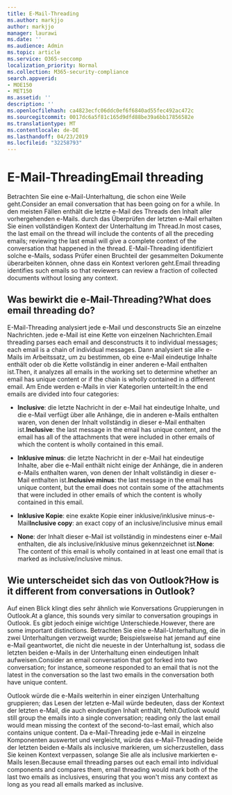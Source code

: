 ```yaml
---
title: E-Mail-Threading
ms.author: markjjo
author: markjjo
manager: laurawi
ms.date: ''
ms.audience: Admin
ms.topic: article
ms.service: O365-seccomp
localization_priority: Normal
ms.collection: M365-security-compliance
search.appverid:
- MOE150
- MET150
ms.assetid: ''
description: ''
ms.openlocfilehash: ca4823ecfc06ddc0ef6f6840ad55fec492ac472c
ms.sourcegitcommit: 0017dc6a5f81c165d9dfd88be39a6bb17856582e
ms.translationtype: MT
ms.contentlocale: de-DE
ms.lasthandoff: 04/23/2019
ms.locfileid: "32258793"
---
```

# <a name="email-threading"></a><span data-ttu-id="b2cfd-102">E-Mail-Threading</span><span class="sxs-lookup"><span data-stu-id="b2cfd-102">Email threading</span></span>

<span data-ttu-id="b2cfd-103">Betrachten Sie eine e-Mail-Unterhaltung, die schon eine Weile geht.</span><span class="sxs-lookup"><span data-stu-id="b2cfd-103">Consider an email conversation that has been going on for a while.</span></span> <span data-ttu-id="b2cfd-104">In den meisten Fällen enthält die letzte e-Mail des Threads den Inhalt aller vorhergehenden e-Mails. durch das Überprüfen der letzten e-Mail erhalten Sie einen vollständigen Kontext der Unterhaltung im Thread.</span><span class="sxs-lookup"><span data-stu-id="b2cfd-104">In most cases, the last email on the thread will include the contents of all the preceding emails; reviewing the last email will give a complete context of the conversation that happened in the thread.</span></span> <span data-ttu-id="b2cfd-105">E-Mail-Threading identifiziert solche e-Mails, sodass Prüfer einen Bruchteil der gesammelten Dokumente überarbeiten können, ohne dass ein Kontext verloren geht.</span><span class="sxs-lookup"><span data-stu-id="b2cfd-105">Email threading identifies such emails so that reviewers can review a fraction of collected documents without losing any context.</span></span>

## <a name="what-does-email-threading-do"></a><span data-ttu-id="b2cfd-106">Was bewirkt die e-Mail-Threading?</span><span class="sxs-lookup"><span data-stu-id="b2cfd-106">What does email threading do?</span></span>

<span data-ttu-id="b2cfd-107">E-Mail-Threading analysiert jede e-Mail und desconstructs Sie an einzelne Nachrichten. jede e-Mail ist eine Kette von einzelnen Nachrichten.</span><span class="sxs-lookup"><span data-stu-id="b2cfd-107">Email threading parses each email and desconstructs it to individual messages; each email is a chain of individual messages.</span></span> <span data-ttu-id="b2cfd-108">Dann analysiert sie alle e-Mails im Arbeitssatz, um zu bestimmen, ob eine e-Mail eindeutige Inhalte enthält oder ob die Kette vollständig in einer anderen e-Mail enthalten ist.</span><span class="sxs-lookup"><span data-stu-id="b2cfd-108">Then, it analyzes all emails in the working set to determine whether an email has unique content or if the chain is wholly contained in a different email.</span></span> <span data-ttu-id="b2cfd-109">Am Ende werden e-Mails in vier Kategorien unterteilt:</span><span class="sxs-lookup"><span data-stu-id="b2cfd-109">In the end emails are divided into four categories:</span></span>

- <span data-ttu-id="b2cfd-110">**Inclusive**: die letzte Nachricht in der e-Mail hat eindeutige Inhalte, und die e-Mail verfügt über alle Anhänge, die in anderen e-Mails enthalten waren, von denen der Inhalt vollständig in dieser e-Mail enthalten ist.</span><span class="sxs-lookup"><span data-stu-id="b2cfd-110">**Inclusive**: the last message in the email has unique content, and the email has all of the attachments that were included in other emails of which the content is wholly contained in this email.</span></span>


- <span data-ttu-id="b2cfd-111">**Inklusive minus**: die letzte Nachricht in der e-Mail hat eindeutige Inhalte, aber die e-Mail enthält nicht einige der Anhänge, die in anderen e-Mails enthalten waren, von denen der Inhalt vollständig in dieser e-Mail enthalten ist.</span><span class="sxs-lookup"><span data-stu-id="b2cfd-111">**Inclusive minus**: the last message in the email has unique content, but the email does not contain some of the attachments that were included in other emails of which the content is wholly contained in this email.</span></span>

- <span data-ttu-id="b2cfd-112">**Inklusive Kopie**: eine exakte Kopie einer inklusive/inklusive minus-e-Mail</span><span class="sxs-lookup"><span data-stu-id="b2cfd-112">**Inclusive copy**: an exact copy of an inclusive/inclusive minus email</span></span>

- <span data-ttu-id="b2cfd-113">**None**: der Inhalt dieser e-Mail ist vollständig in mindestens einer e-Mail enthalten, die als inclusive/inklusive minus gekennzeichnet ist.</span><span class="sxs-lookup"><span data-stu-id="b2cfd-113">**None**: The content of this email is wholly contained in at least one email that is marked as inclusive/inclusive minus.</span></span>

## <a name="how-is-it-different-from-conversations-in-outlook"></a><span data-ttu-id="b2cfd-114">Wie unterscheidet sich das von Outlook?</span><span class="sxs-lookup"><span data-stu-id="b2cfd-114">How is it different from conversations in Outlook?</span></span>
<span data-ttu-id="b2cfd-115">Auf einen Blick klingt dies sehr ähnlich wie Konversations Gruppierungen in Outlook.</span><span class="sxs-lookup"><span data-stu-id="b2cfd-115">At a glance, this sounds very similar to conversation groupings in Outlook.</span></span> <span data-ttu-id="b2cfd-116">Es gibt jedoch einige wichtige Unterschiede.</span><span class="sxs-lookup"><span data-stu-id="b2cfd-116">However, there are some important distinctions.</span></span> <span data-ttu-id="b2cfd-117">Betrachten Sie eine e-Mail-Unterhaltung, die in zwei Unterhaltungen verzweigt wurde; Beispielsweise hat jemand auf eine e-Mail geantwortet, die nicht die neueste in der Unterhaltung ist, sodass die letzten beiden e-Mails in der Unterhaltung einen eindeutigen Inhalt aufweisen.</span><span class="sxs-lookup"><span data-stu-id="b2cfd-117">Consider an email conversation that got forked into two conversation; for instance, someone responded to an email that is not the latest in the conversation so the last two emails in the conversation both have unique content.</span></span>

<span data-ttu-id="b2cfd-118">Outlook würde die e-Mails weiterhin in einer einzigen Unterhaltung gruppieren; das Lesen der letzten e-Mail würde bedeuten, dass der Kontext der letzten e-Mail, die auch eindeutigen Inhalt enthält, fehlt.</span><span class="sxs-lookup"><span data-stu-id="b2cfd-118">Outlook would still group the emails into a single conversation; reading only the last email would mean missing the context of the second-to-last email, which also contains unique content.</span></span> <span data-ttu-id="b2cfd-119">Da e-Mail-Threading jede e-Mail in einzelne Komponenten auswertet und vergleicht, würde das e-Mail-Threading beide der letzten beiden e-Mails als inclusive markieren, um sicherzustellen, dass Sie keinen Kontext verpassen, solange Sie alle als inclusive markierten e-Mails lesen.</span><span class="sxs-lookup"><span data-stu-id="b2cfd-119">Because email threading parses out each email into individual components and compares them, email threading would mark both of the last two emails as inclusives, ensuring that you won't miss any context as long as you read all emails marked as inclusive.</span></span>
